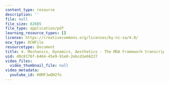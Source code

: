 ```yaml
---
content_type: resource
description: ''
file: null
file_size: 82605
file_type: application/pdf
learning_resource_types: []
license: https://creativecommons.org/licenses/by-nc-sa/4.0/
ocw_type: OCWFile
resourcetype: Document
title: 4. Mechanics, Dynamics, Aesthetics - The MDA Framework transcript
uid: d0c8176f-6464-45e9-91e0-2ebcd1e66227
video_files:
  video_thumbnail_file: null
video_metadata:
  youtube_id: H0MFJwQH2fo
---
```

